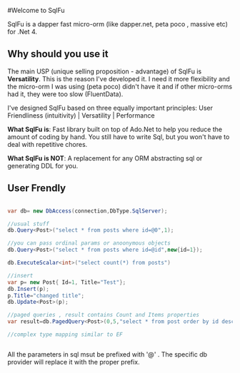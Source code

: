 #Welcome to SqlFu

SqlFu is a  dapper fast micro-orm (like dapper.net, peta poco , massive etc) for .Net 4.  

## Why should you use it
The main USP (unique selling proposition - advantage) of SqlFu  is  **Versatility**. This is the reason I've developed it. I need it more flexibility and the micro-orm I was using (peta poco) didn't have it and if other micro-orms had it, they were too slow (FluentData). 

I've designed SqlFu based on three equally important principles:
 User Friendliness (intuitivity) | Versatility |  Performance
 
 **What SqlFu is**:  Fast library built on top of Ado.Net to help you reduce the amount of coding by hand. You still have to write Sql, but you won't have to deal with repetitive chores.
 
 **What SqlFu is NOT**: A replacement for any ORM abstracting sql or generating DDL for you. 
 
  ## User Frendly
 
 ```csharp
 
var db= new DbAccess(connection,DbType.SqlServer);

//usual stuff
db.Query<Post>("select * from posts where id=@0",1);

//you can pass ordinal params or anoonymous objects
db.Query<Post>("select * from posts where id=@id",new{id=1});

db.ExecuteScalar<int>("select count(*) from posts")

//insert 
var p= new Post{ Id=1, Title="Test"};
db.Insert(p);
p.Title="changed title";
db.Update<Post>(p);

//paged queries , result contains Count and Items properties
var result=db.PagedQuery<Post>(0,5,"select * from post order by id desc");

//complex type mapping similar to EF



 ````
  
All the parameters in sql msut be prefixed with '@' . The specific db provider will replace it with the proper prefix.
 

 
 

